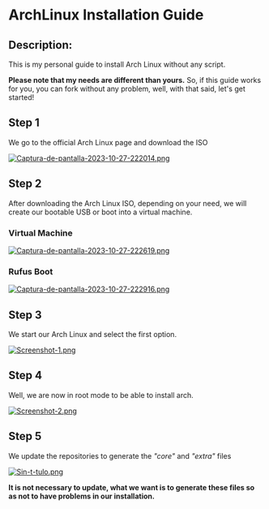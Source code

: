 # ArchLinux Installation Guide 

## Description:

This is my personal guide to install Arch Linux without any script.

**Please note that my needs are different than yours.** So, if this guide works for you, you can fork without any problem, well, with that said, let's get started!


## Step 1
<!-- Descargar ISO ArchLinux -->
We go to the official Arch Linux page and download the ISO

[![Captura-de-pantalla-2023-10-27-222014.png](https://i.postimg.cc/K8D1fkmN/Captura-de-pantalla-2023-10-27-222014.png)](https://postimg.cc/68T65Q22)

## Step 2

After downloading the Arch Linux ISO, depending on your need, we will create our bootable USB or boot into a virtual machine. 

### Virtual Machine
[![Captura-de-pantalla-2023-10-27-222619.png](https://i.postimg.cc/TPhWP2XJ/Captura-de-pantalla-2023-10-27-222619.png)](https://postimg.cc/QBGM43CF)

### Rufus Boot 
[![Captura-de-pantalla-2023-10-27-222916.png](https://i.postimg.cc/JzLfmtZS/Captura-de-pantalla-2023-10-27-222916.png)](https://postimg.cc/SJgTfSZG) 

<!--Arrancar ISO -->
## Step 3
We start our Arch Linux and select the first option.

[![Screenshot-1.png](https://i.postimg.cc/7hDTNgpq/Screenshot-1.png)](https://postimg.cc/S2TsSzSP)

## Step 4
Well, we are now in root mode to be able to install arch.

[![Screenshot-2.png](https://i.postimg.cc/mk5Br43K/Screenshot-2.png)](https://postimg.cc/wRLSWSGk)

## Step 5

We update the repositories to generate the *"core"* and *"extra"* files

[![Sin-t-tulo.png](https://i.postimg.cc/L6yF2m4T/Sin-t-tulo.png)](https://postimg.cc/KRgH5SMk)

**It is not necessary to update, what we want is to generate these files so as not to have problems in our installation.**



